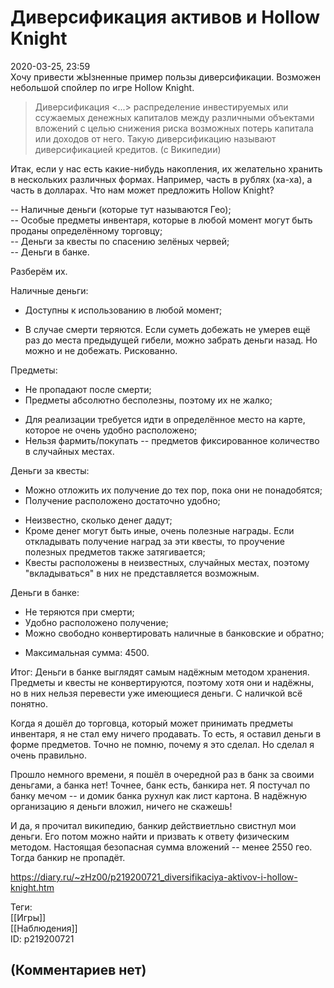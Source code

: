 Диверсификация активов и Hollow Knight
======================================

  
2020-03-25, 23:59  
 Хочу привести жЫзненные пример пользы диверсификации. Возможен небольшой спойлер по игре Hollow Knight.   
   
 
>  Диверсификация <...> распределение инвестируемых или ссужаемых денежных капиталов между различными объектами вложений с целью снижения риска возможных потерь капитала или доходов от него. Такую диверсификацию называют диверсификацией кредитов. (с Википедии) 

 Итак, если у нас есть какие-нибудь накопления, их желательно хранить в нескольких различных формах. Например, часть в рублях (ха-ха), а часть в долларах. Что нам может предложить Hollow Knight?   
   
 -- Наличные деньги (которые тут называются Гео);   
 -- Особые предметы инвентаря, которые в любой момент могут быть проданы определённому торговцу;   
 -- Деньги за квесты по спасению зелёных червей;   
 -- Деньги в банке.   
   
 Разберём их.   
   
 Наличные деньги:   
 + Доступны к использованию в любой момент;   
 - В случае смерти теряются. Если суметь добежать не умерев ещё раз до места предыдущей гибели, можно забрать деньги назад. Но можно и не добежать. Рискованно.   
   
 Предметы:   
 + Не пропадают после смерти;   
 + Предметы абсолютно бесполезны, поэтому их не жалко;   
 - Для реализации требуется идти в определённое место на карте, которое не очень удобно расположено;   
 - Нельзя фармить/покупать -- предметов фиксированное количество в случайных местах.   
   
 Деньги за квесты:   
 + Можно отложить их получение до тех пор, пока они не понадобятся;   
 + Получение расположено достаточно удобно;   
 - Неизвестно, сколько денег дадут;   
 - Кроме денег могут быть иные, очень полезные награды. Если откладывать получение наград за эти квесты, то проучение полезных предметов также затягивается;   
 - Квесты расположены в неизвестных, случайных местах, поэтому "вкладываться" в них не представляется возможным.   
   
 Деньги в банке:   
 + Не теряются при смерти;   
 + Удобно расположено получение;   
 + Можно свободно конвертировать наличные в банковские и обратно;   
 - Максимальная сумма: 4500.   
   
 Итог: Деньги в банке выглядят самым надёжным методом хранения. Предметы и квесты не конвертируются, поэтому хотя они и надёжны, но в них нельзя перевести уже имеющиеся деньги. С наличкой всё понятно.   
   
 Когда я дошёл до торговца, который может принимать предметы инвентаря, я не стал ему ничего продавать. То есть, я оставил деньги в форме предметов. Точно не помню, почему я это сделал. Но сделал я очень правильно.   
   
 Прошло немного времени, я пошёл в очередной раз в банк за своими деньгами, а банка нет! Точнее, банк есть, банкира нет. Я постучал по банку мечом -- и домик банка рухнул как лист картона. В надёжную организацию я деньги вложил, ничего не скажешь!   
   
  И да, я прочитал википедию, банкир действиетльно свистнул мои деньги. Его потом можно найти и призвать к ответу физическим методом. Настоящая безопасная сумма вложений -- менее 2550 гео. Тогда банкир не пропадёт.    
  
<https://diary.ru/~zHz00/p219200721_diversifikaciya-aktivov-i-hollow-knight.htm>  
  
Теги:  
[[Игры]]  
[[Наблюдения]]  
ID: p219200721  


(Комментариев нет)
------------------